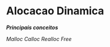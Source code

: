 # Alocacao Dinamica
<i><b>Principais conceitos</b></i>
<p>
<i> Malloc<i>
<i> Calloc</i>
<i> Realloc</i>
<i>Free</i>
</p>
